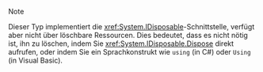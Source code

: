 > [!NOTE]
> Dieser Typ implementiert die <xref:System.IDisposable>-Schnittstelle, verfügt aber nicht über löschbare Ressourcen. Dies bedeutet, dass es nicht nötig ist, ihn zu löschen, indem Sie <xref:System.IDisposable.Dispose> direkt aufrufen, oder indem Sie ein Sprachkonstrukt wie `using` (in C#) oder `Using` (in Visual Basic).
